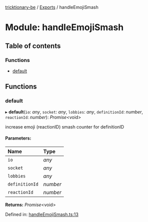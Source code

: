 [tricktionary-be](../README.md) / [Exports](../modules.md) / handleEmojiSmash

# Module: handleEmojiSmash

## Table of contents

### Functions

- [default](handleemojismash.md#default)

## Functions

### default

▸ **default**(`io`: *any*, `socket`: *any*, `lobbies`: *any*, `definitionId`: *number*, `reactionId`: *number*): *Promise*<void\>

increase emoji (reactionID) smash counter for definitionID

#### Parameters:

Name | Type |
:------ | :------ |
`io` | *any* |
`socket` | *any* |
`lobbies` | *any* |
`definitionId` | *number* |
`reactionId` | *number* |

**Returns:** *Promise*<void\>

Defined in: [handleEmojiSmash.ts:13](https://github.com/story-squad/tricktionary-be/blob/99cea33/src/sockets/handleEmojiSmash.ts#L13)
